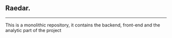 ## Raedar.
---
This is a monolithic repository, it contains the backend, front-end and the analytic part of the project
